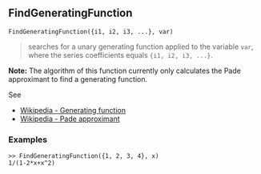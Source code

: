 ## FindGeneratingFunction

```
FindGeneratingFunction({i1, i2, i3, ...}, var)
```

> searches for a unary generating function applied to the variable `var`, where the series coefficients equals `{i1, i2, i3, ...}`. 

**Note:** The algorithm of this function currently only calculates the Pade approximant to find a generating function.
  

See
* [Wikipedia - Generating function](https://en.wikipedia.org/wiki/Generating_function)
* [Wikipedia - Pade approximant](https://en.wikipedia.org/wiki/Pad%C3%A9_approximant)

### Examples

```
>> FindGeneratingFunction({1, 2, 3, 4}, x)
1/(1-2*x+x^2)
```
